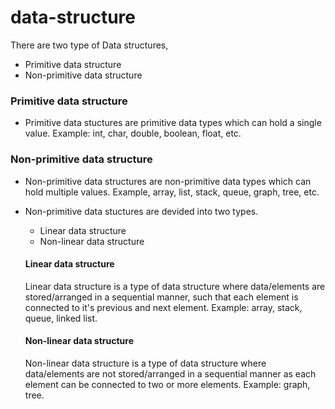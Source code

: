 # data-structure

There are two type of Data structures,
* Primitive data structure
* Non-primitive data structure

### Primitive data structure

* Primitive data stuctures are primitive data types which can hold a single value. Example: int, char, double, boolean, float, etc.

### Non-primitive data structure

* Non-primitive data structures are non-primitive data types which can hold multiple values. Example, array, list, stack, queue, graph, tree, etc.

* Non-primitive data stuctures are devided into two types.
  
  * Linear data structure
  * Non-linear data structure
  
  #### Linear data structure
  
  Linear data structure is a type of data structure where data/elements are stored/arranged in a sequential manner, such that each element is connected to it's previous and next element. Example: array, stack, queue, linked list.
  
  #### Non-linear data structure
  
  Non-linear data structure is a type of data structure where data/elements are not stored/arranged in a sequential manner as each element can be connected to two or more elements. Example: graph, tree.
